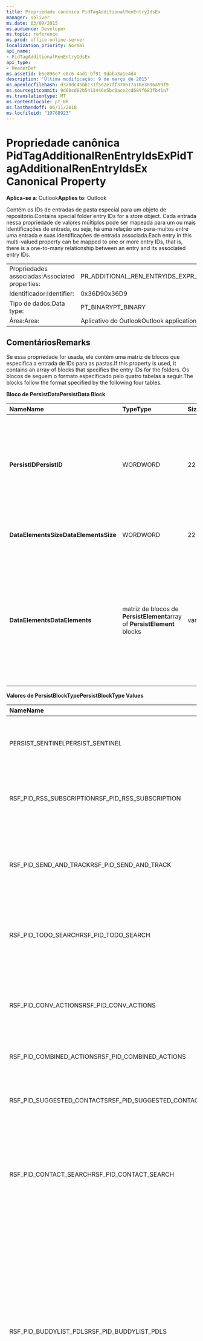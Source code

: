 ```yaml
---
title: Propriedade canônica PidTagAdditionalRenEntryIdsEx
manager: soliver
ms.date: 03/09/2015
ms.audience: Developer
ms.topic: reference
ms.prod: office-online-server
localization_priority: Normal
api_name:
- PidTagAdditionalRenEntryIdsEx
api_type:
- HeaderDef
ms.assetid: b5e896e7-c0c6-4ad1-bf91-9daba3a1e4d4
description: 'Última modificação: 9 de março de 2015'
ms.openlocfilehash: d3a8dc45bb131f5d2e7ff370617a10e3096a99f9
ms.sourcegitcommit: 9d60cd82b5413446e5bc8ace2cd689f683fb41a7
ms.translationtype: MT
ms.contentlocale: pt-BR
ms.lasthandoff: 06/11/2018
ms.locfileid: "19768923"
---
```

# <a name="pidtagadditionalrenentryidsex-canonical-property"></a><span data-ttu-id="16342-103">Propriedade canônica PidTagAdditionalRenEntryIdsEx</span><span class="sxs-lookup"><span data-stu-id="16342-103">PidTagAdditionalRenEntryIdsEx Canonical Property</span></span>

  
  
<span data-ttu-id="16342-104">**Aplica-se a**: Outlook</span><span class="sxs-lookup"><span data-stu-id="16342-104">**Applies to**: Outlook</span></span> 
  
<span data-ttu-id="16342-105">Contém os IDs de entradas de pasta especial para um objeto de repositório.</span><span class="sxs-lookup"><span data-stu-id="16342-105">Contains special folder entry IDs for a store object.</span></span> <span data-ttu-id="16342-106">Cada entrada nessa propriedade de valores múltiplos pode ser mapeada para um ou mais identificações de entrada, ou seja, há uma relação um-para-muitos entre uma entrada e suas identificações de entrada associada.</span><span class="sxs-lookup"><span data-stu-id="16342-106">Each entry in this multi-valued property can be mapped to one or more entry IDs, that is, there is a one-to-many relationship between an entry and its associated entry IDs.</span></span>
  
|||
|:-----|:-----|
|<span data-ttu-id="16342-107">Propriedades associadas:</span><span class="sxs-lookup"><span data-stu-id="16342-107">Associated properties:</span></span>  <br/> |<span data-ttu-id="16342-108">PR_ADDITIONAL_REN_ENTRYIDS_EX</span><span class="sxs-lookup"><span data-stu-id="16342-108">PR_ADDITIONAL_REN_ENTRYIDS_EX</span></span>  <br/> |
|<span data-ttu-id="16342-109">Identificador:</span><span class="sxs-lookup"><span data-stu-id="16342-109">Identifier:</span></span>  <br/> |<span data-ttu-id="16342-110">0x36D9</span><span class="sxs-lookup"><span data-stu-id="16342-110">0x36D9</span></span>  <br/> |
|<span data-ttu-id="16342-111">Tipo de dados:</span><span class="sxs-lookup"><span data-stu-id="16342-111">Data type:</span></span>  <br/> |<span data-ttu-id="16342-112">PT_BINARY</span><span class="sxs-lookup"><span data-stu-id="16342-112">PT_BINARY</span></span>  <br/> |
|<span data-ttu-id="16342-113">Área:</span><span class="sxs-lookup"><span data-stu-id="16342-113">Area:</span></span>  <br/> |<span data-ttu-id="16342-114">Aplicativo do Outlook</span><span class="sxs-lookup"><span data-stu-id="16342-114">Outlook application</span></span>  <br/> |
   
## <a name="remarks"></a><span data-ttu-id="16342-115">Comentários</span><span class="sxs-lookup"><span data-stu-id="16342-115">Remarks</span></span>

<span data-ttu-id="16342-116">Se essa propriedade for usada, ele contém uma matriz de blocos que especifica a entrada de IDs para as pastas.</span><span class="sxs-lookup"><span data-stu-id="16342-116">If this property is used, it contains an array of blocks that specifies the entry IDs for the folders.</span></span> <span data-ttu-id="16342-117">Os blocos de seguem o formato especificado pelo quatro tabelas a seguir.</span><span class="sxs-lookup"><span data-stu-id="16342-117">The blocks follow the format specified by the following four tables.</span></span>
  
<span data-ttu-id="16342-118">**Bloco de PersistData**</span><span class="sxs-lookup"><span data-stu-id="16342-118">**PersistData Block**</span></span>

|<span data-ttu-id="16342-119">**Name**</span><span class="sxs-lookup"><span data-stu-id="16342-119">**Name**</span></span>|<span data-ttu-id="16342-120">**Type**</span><span class="sxs-lookup"><span data-stu-id="16342-120">**Type**</span></span>|<span data-ttu-id="16342-121">**Size**</span><span class="sxs-lookup"><span data-stu-id="16342-121">**Size**</span></span>|<span data-ttu-id="16342-122">**Descrição**</span><span class="sxs-lookup"><span data-stu-id="16342-122">**Description**</span></span>|
|:-----|:-----|:-----|:-----|
|<span data-ttu-id="16342-123">**PersistID**</span><span class="sxs-lookup"><span data-stu-id="16342-123">**PersistID**</span></span> <br/> |<span data-ttu-id="16342-124">WORD</span><span class="sxs-lookup"><span data-stu-id="16342-124">WORD</span></span>  <br/> |<span data-ttu-id="16342-125">2</span><span class="sxs-lookup"><span data-stu-id="16342-125">2</span></span>  <br/> |<span data-ttu-id="16342-126">Digite o valor do identificador para essa entrada **PersistData** .</span><span class="sxs-lookup"><span data-stu-id="16342-126">Type identifier value for this **PersistData** entry.</span></span> <span data-ttu-id="16342-127">Consulte a tabela "PersistBlockType valores" na lista de valores válidos.</span><span class="sxs-lookup"><span data-stu-id="16342-127">See the "PersistBlockType Values" table for the list of valid values.</span></span>  <br/> |
|<span data-ttu-id="16342-128">**DataElementsSize**</span><span class="sxs-lookup"><span data-stu-id="16342-128">**DataElementsSize**</span></span> <br/> |<span data-ttu-id="16342-129">WORD</span><span class="sxs-lookup"><span data-stu-id="16342-129">WORD</span></span>  <br/> |<span data-ttu-id="16342-130">2</span><span class="sxs-lookup"><span data-stu-id="16342-130">2</span></span>  <br/> |<span data-ttu-id="16342-131">Tamanho, em bytes, do campo **DataElements** .</span><span class="sxs-lookup"><span data-stu-id="16342-131">Size, in bytes, of the **DataElements** field.</span></span>  <br/> |
|<span data-ttu-id="16342-132">**DataElements**</span><span class="sxs-lookup"><span data-stu-id="16342-132">**DataElements**</span></span> <br/> |<span data-ttu-id="16342-133">matriz de blocos de **PersistElement**</span><span class="sxs-lookup"><span data-stu-id="16342-133">array of **PersistElement** blocks</span></span>  <br/> |<span data-ttu-id="16342-134">variável</span><span class="sxs-lookup"><span data-stu-id="16342-134">variable</span></span>  <br/> |<span data-ttu-id="16342-135">Indica quantas entradas **PersistElement** existem para o repositório.</span><span class="sxs-lookup"><span data-stu-id="16342-135">Indicates how many **PersistElement** entries exist for the store.</span></span> <span data-ttu-id="16342-136">Consulte a tabela "PersistElement Block" para o formato desta estrutura.</span><span class="sxs-lookup"><span data-stu-id="16342-136">See the "PersistElement Block" table for the format of this structure.</span></span>  <br/> |
   
<span data-ttu-id="16342-137">**Valores de PersistBlockType**</span><span class="sxs-lookup"><span data-stu-id="16342-137">**PersistBlockType Values**</span></span>

|<span data-ttu-id="16342-138">**Name**</span><span class="sxs-lookup"><span data-stu-id="16342-138">**Name**</span></span>|<span data-ttu-id="16342-139">**Valor**</span><span class="sxs-lookup"><span data-stu-id="16342-139">**Value**</span></span>|<span data-ttu-id="16342-140">**Descrição**</span><span class="sxs-lookup"><span data-stu-id="16342-140">**Description**</span></span>|
|:-----|:-----|:-----|
|<span data-ttu-id="16342-141">PERSIST_SENTINEL</span><span class="sxs-lookup"><span data-stu-id="16342-141">PERSIST_SENTINEL</span></span>  <br/> |<span data-ttu-id="16342-142">0x0000</span><span class="sxs-lookup"><span data-stu-id="16342-142">0x0000</span></span>  <br/> |<span data-ttu-id="16342-143">Indica que não há mais blocos **PersistData** serão processados.</span><span class="sxs-lookup"><span data-stu-id="16342-143">Indicates that no more **PersistData** blocks will be processed.</span></span>  <br/> |
|<span data-ttu-id="16342-144">RSF_PID_RSS_SUBSCRIPTION</span><span class="sxs-lookup"><span data-stu-id="16342-144">RSF_PID_RSS_SUBSCRIPTION</span></span>  <br/> |<span data-ttu-id="16342-145">0x8001</span><span class="sxs-lookup"><span data-stu-id="16342-145">0x8001</span></span>  <br/> |<span data-ttu-id="16342-146">Indica que este bloco contém dados para a pasta de assinaturas RSS.</span><span class="sxs-lookup"><span data-stu-id="16342-146">Indicates that this block contains data for the RSS Subscriptions folder.</span></span>  <br/> |
|<span data-ttu-id="16342-147">RSF_PID_SEND_AND_TRACK</span><span class="sxs-lookup"><span data-stu-id="16342-147">RSF_PID_SEND_AND_TRACK</span></span>  <br/> |<span data-ttu-id="16342-148">0x8002</span><span class="sxs-lookup"><span data-stu-id="16342-148">0x8002</span></span>  <br/> |<span data-ttu-id="16342-149">Indica que este bloco contém dados para a pasta de processamento de email controlado.</span><span class="sxs-lookup"><span data-stu-id="16342-149">Indicates that this block contains data for the Tracked Mail Processing folder.</span></span>  <br/> |
|<span data-ttu-id="16342-150">RSF_PID_TODO_SEARCH</span><span class="sxs-lookup"><span data-stu-id="16342-150">RSF_PID_TODO_SEARCH</span></span>  <br/> |<span data-ttu-id="16342-151">0x8004</span><span class="sxs-lookup"><span data-stu-id="16342-151">0x8004</span></span>  <br/> |<span data-ttu-id="16342-152">Indica que este bloco contém dados da pasta de pesquisa de tarefas pendentes.</span><span class="sxs-lookup"><span data-stu-id="16342-152">Indicates that this block contains data for the To-Do Search folder.</span></span>  <br/> |
|<span data-ttu-id="16342-153">RSF_PID_CONV_ACTIONS</span><span class="sxs-lookup"><span data-stu-id="16342-153">RSF_PID_CONV_ACTIONS</span></span>  <br/> |<span data-ttu-id="16342-154">0x8006</span><span class="sxs-lookup"><span data-stu-id="16342-154">0x8006</span></span>  <br/> |<span data-ttu-id="16342-155">Indica que este bloco contém dados para a pasta de configurações de ação de conversa.</span><span class="sxs-lookup"><span data-stu-id="16342-155">Indicates that this block contains data for the Conversation Action Settings folder.</span></span>  <br/> |
|<span data-ttu-id="16342-156">RSF_PID_COMBINED_ACTIONS</span><span class="sxs-lookup"><span data-stu-id="16342-156">RSF_PID_COMBINED_ACTIONS</span></span>  <br/> |<span data-ttu-id="16342-157">0x8007</span><span class="sxs-lookup"><span data-stu-id="16342-157">0x8007</span></span>  <br/> |<span data-ttu-id="16342-158">Esse valor é reservado.</span><span class="sxs-lookup"><span data-stu-id="16342-158">This value is reserved.</span></span>  <br/> |
|<span data-ttu-id="16342-159">RSF_PID_SUGGESTED_CONTACTS</span><span class="sxs-lookup"><span data-stu-id="16342-159">RSF_PID_SUGGESTED_CONTACTS</span></span>  <br/> |<span data-ttu-id="16342-160">0x8008</span><span class="sxs-lookup"><span data-stu-id="16342-160">0x8008</span></span>  <br/> |<span data-ttu-id="16342-161">Indica que este bloco contém dados para a pasta Contatos sugeridos.</span><span class="sxs-lookup"><span data-stu-id="16342-161">Indicates that this block contains data for the Suggested Contacts folder.</span></span>  <br/> |
|<span data-ttu-id="16342-162">RSF_PID_CONTACT_SEARCH</span><span class="sxs-lookup"><span data-stu-id="16342-162">RSF_PID_CONTACT_SEARCH</span></span>  <br/> |<span data-ttu-id="16342-163">0x8009</span><span class="sxs-lookup"><span data-stu-id="16342-163">0x8009</span></span>  <br/> |<span data-ttu-id="16342-164">Indica que este bloco contém dados da pasta de pesquisa de contatos.</span><span class="sxs-lookup"><span data-stu-id="16342-164">Indicates that this block contains data for the Contacts Search folder.</span></span>  <br/> <span data-ttu-id="16342-165">Usado somente pelo Outlook.</span><span class="sxs-lookup"><span data-stu-id="16342-165">Used only by Outlook.</span></span>  <br/> |
|<span data-ttu-id="16342-166">RSF_PID_BUDDYLIST_PDLS</span><span class="sxs-lookup"><span data-stu-id="16342-166">RSF_PID_BUDDYLIST_PDLS</span></span>  <br/> |<span data-ttu-id="16342-167">0x800A</span><span class="sxs-lookup"><span data-stu-id="16342-167">0x800A</span></span>  <br/> |<span data-ttu-id="16342-168">Indica que este bloco contém dados para a pasta de listas de contatos de mensagens instantâneas (IM).</span><span class="sxs-lookup"><span data-stu-id="16342-168">Indicates that this block contains data for the Instant Messaging (IM) Contact Lists folder.</span></span> <span data-ttu-id="16342-169">A pasta referenciada contém listas de distribuição pessoal (PDLs) que representam cada grupo dentro da lista de contatos de mensagens Instantâneas.</span><span class="sxs-lookup"><span data-stu-id="16342-169">The referenced folder contains Personal Distribution Lists (PDLs) representing each group within the IM Contact list.</span></span>  <br/> <span data-ttu-id="16342-170">Usado pelo Outlook e Exchange.</span><span class="sxs-lookup"><span data-stu-id="16342-170">Used by both Outlook and Exchange.</span></span>  <br/> |
|<span data-ttu-id="16342-171">RSF_PID_BUDDYLIST_CONTACTS</span><span class="sxs-lookup"><span data-stu-id="16342-171">RSF_PID_BUDDYLIST_CONTACTS</span></span>  <br/> |<span data-ttu-id="16342-172">0x800B</span><span class="sxs-lookup"><span data-stu-id="16342-172">0x800B</span></span>  <br/> |<span data-ttu-id="16342-173">Indica que este bloco contém dados para a pasta de contatos de mensagens Instantâneas.</span><span class="sxs-lookup"><span data-stu-id="16342-173">Indicates that this block contains data for the IM Contacts folder.</span></span> <span data-ttu-id="16342-174">A pasta referenciada contém os contatos individuais referenciados pelos grupos da lista de contatos de mensagens Instantâneas.</span><span class="sxs-lookup"><span data-stu-id="16342-174">The referenced folder contains the individual contacts referenced by the IM Contact List groups.</span></span>  <br/> <span data-ttu-id="16342-175">Usado pelo Outlook e Exchange.</span><span class="sxs-lookup"><span data-stu-id="16342-175">Used by both Outlook and Exchange.</span></span>  <br/> |
   
<span data-ttu-id="16342-176">Se o valor de **PersistBlockType** não for uma daquelas definidas aqui, o bloco de **PersistData** será ignorado e o processamento continua até que um PERSIST_SENTINEL **PersistID** é processada ou o fim do fluxo é atingido.</span><span class="sxs-lookup"><span data-stu-id="16342-176">If the **PersistBlockType** value is not one of the ones defined here, the **PersistData** block is ignored and processing is continued until either a PERSIST_SENTINEL **PersistID** is processed or the end of the stream is reached.</span></span> 
  
<span data-ttu-id="16342-177">**PersistElementBlock**</span><span class="sxs-lookup"><span data-stu-id="16342-177">**PersistElementBlock**</span></span>

|<span data-ttu-id="16342-178">**Name**</span><span class="sxs-lookup"><span data-stu-id="16342-178">**Name**</span></span>|<span data-ttu-id="16342-179">**Type**</span><span class="sxs-lookup"><span data-stu-id="16342-179">**Type**</span></span>|<span data-ttu-id="16342-180">**Size**</span><span class="sxs-lookup"><span data-stu-id="16342-180">**Size**</span></span>|<span data-ttu-id="16342-181">**Descrição**</span><span class="sxs-lookup"><span data-stu-id="16342-181">**Description**</span></span>|
|:-----|:-----|:-----|:-----|
|<span data-ttu-id="16342-182">**ElementID**</span><span class="sxs-lookup"><span data-stu-id="16342-182">**ElementID**</span></span> <br/> |<span data-ttu-id="16342-183">WORD</span><span class="sxs-lookup"><span data-stu-id="16342-183">WORD</span></span>  <br/> |<span data-ttu-id="16342-184">2</span><span class="sxs-lookup"><span data-stu-id="16342-184">2</span></span>  <br/> |<span data-ttu-id="16342-185">Especifica o valor do identificador de tipo para este bloco **PersistElement** .</span><span class="sxs-lookup"><span data-stu-id="16342-185">Specifies the type identifier value for this **PersistElement** block.</span></span> <span data-ttu-id="16342-186">Consulte a tabela "PersistElementType valores" para obter uma lista de valores válidos.</span><span class="sxs-lookup"><span data-stu-id="16342-186">See the "PersistElementType Values" table for a list of valid values.</span></span>  <br/> |
|<span data-ttu-id="16342-187">**ElementDataSize**</span><span class="sxs-lookup"><span data-stu-id="16342-187">**ElementDataSize**</span></span> <br/> |<span data-ttu-id="16342-188">WORD</span><span class="sxs-lookup"><span data-stu-id="16342-188">WORD</span></span>  <br/> |<span data-ttu-id="16342-189">2</span><span class="sxs-lookup"><span data-stu-id="16342-189">2</span></span>  <br/> |<span data-ttu-id="16342-190">Especifica o tamanho, em bytes, do campo **ElementData** .</span><span class="sxs-lookup"><span data-stu-id="16342-190">Specifies the size, in bytes, of the **ElementData** field.</span></span>  <br/> |
|<span data-ttu-id="16342-191">**ElementData**</span><span class="sxs-lookup"><span data-stu-id="16342-191">**ElementData**</span></span> <br/> |<span data-ttu-id="16342-192">matriz de dados binários</span><span class="sxs-lookup"><span data-stu-id="16342-192">array of binary data</span></span>  <br/> |<span data-ttu-id="16342-193">variável</span><span class="sxs-lookup"><span data-stu-id="16342-193">variable</span></span>  <br/> |<span data-ttu-id="16342-194">Contém os dados para este **PersistID** + **ElementID** par.</span><span class="sxs-lookup"><span data-stu-id="16342-194">Contains the data for this **PersistID** + **ElementID** pair.</span></span>  <br/> |
   
<span data-ttu-id="16342-195">**Valores de PersistElementType**</span><span class="sxs-lookup"><span data-stu-id="16342-195">**PersistElementType Values**</span></span>

|<span data-ttu-id="16342-196">**Name**</span><span class="sxs-lookup"><span data-stu-id="16342-196">**Name**</span></span>|<span data-ttu-id="16342-197">**Valor**</span><span class="sxs-lookup"><span data-stu-id="16342-197">**Value**</span></span>|<span data-ttu-id="16342-198">**Valor da ElementDataSize**</span><span class="sxs-lookup"><span data-stu-id="16342-198">**Value of ElementDataSize**</span></span>|<span data-ttu-id="16342-199">**Descrição**</span><span class="sxs-lookup"><span data-stu-id="16342-199">**Description**</span></span>|
|:-----|:-----|:-----|:-----|
|<span data-ttu-id="16342-200">RSF_ELID_HEADER</span><span class="sxs-lookup"><span data-stu-id="16342-200">RSF_ELID_HEADER</span></span>  <br/> |<span data-ttu-id="16342-201">0x0002</span><span class="sxs-lookup"><span data-stu-id="16342-201">0x0002</span></span>  <br/> |<span data-ttu-id="16342-202">0x0004</span><span class="sxs-lookup"><span data-stu-id="16342-202">0x0004</span></span>  <br/> |<span data-ttu-id="16342-203">Indica que o campo de **ElementData** deste bloco contém um valor de cabeçalho de DWORD.</span><span class="sxs-lookup"><span data-stu-id="16342-203">Indicates that this block's **ElementData** field contains a DWORD Header value.</span></span> <span data-ttu-id="16342-204">Como esse valor é interpretado depende do tipo de **PersistID** do bloco.</span><span class="sxs-lookup"><span data-stu-id="16342-204">How this value is interpreted depends on the block's **PersistID** type.</span></span>  <br/> <span data-ttu-id="16342-205">Para todos os tipos de **PersistID** especificados no [[MS-OXOSFLD]](http://msdn.microsoft.com/library/a60e9c16-2ba8-424b-b60c-385a8a2837cb.aspx), esse valor é zero.</span><span class="sxs-lookup"><span data-stu-id="16342-205">For all **PersistID** types specified in [[MS-OXOSFLD]](http://msdn.microsoft.com/library/a60e9c16-2ba8-424b-b60c-385a8a2837cb.aspx), this value is zero.</span></span>  <br/> |
|<span data-ttu-id="16342-206">RSF_ELID_ENTRYID</span><span class="sxs-lookup"><span data-stu-id="16342-206">RSF_ELID_ENTRYID</span></span>  <br/> |<span data-ttu-id="16342-207">0x0001</span><span class="sxs-lookup"><span data-stu-id="16342-207">0x0001</span></span>  <br/> |<span data-ttu-id="16342-208">variável</span><span class="sxs-lookup"><span data-stu-id="16342-208">variable</span></span>  <br/> |<span data-ttu-id="16342-209">Indica que este bloco contém a **EntryID** da pasta especificada pelo **PersistID**.</span><span class="sxs-lookup"><span data-stu-id="16342-209">Indicates that this block contains the **EntryID** of the folder specified by **PersistID**.</span></span>  <br/> |
|<span data-ttu-id="16342-210">ELEMENT_SENTINEL</span><span class="sxs-lookup"><span data-stu-id="16342-210">ELEMENT_SENTINEL</span></span>  <br/> |<span data-ttu-id="16342-211">0x0000</span><span class="sxs-lookup"><span data-stu-id="16342-211">0x0000</span></span>  <br/> |<span data-ttu-id="16342-212">0x0000</span><span class="sxs-lookup"><span data-stu-id="16342-212">0x0000</span></span>  <br/> |<span data-ttu-id="16342-213">Indica que não há mais blocos **PersistElement** serão processados.</span><span class="sxs-lookup"><span data-stu-id="16342-213">Indicates that no more **PersistElement** blocks will be processed.</span></span>  <br/> |
   
<span data-ttu-id="16342-214">Se o valor de **PersistElementType** não for uma daquelas definidas aqui, o bloco de **PersistElement** será ignorado e o processamento continua até que um ELEMENT_SENTINEL **ElementID** é processada ou o fim do fluxo é atingido.</span><span class="sxs-lookup"><span data-stu-id="16342-214">If the **PersistElementType** value is not one of the ones defined here, the **PersistElement** block is ignored and processing is continued until either an ELEMENT_SENTINEL **ElementID** is processed or the end of the stream is reached.</span></span> 
  
## <a name="related-resources"></a><span data-ttu-id="16342-215">Recursos relacionados</span><span class="sxs-lookup"><span data-stu-id="16342-215">Related resources</span></span>

### <a name="protocol-specifications"></a><span data-ttu-id="16342-216">Especificações de protocolo</span><span class="sxs-lookup"><span data-stu-id="16342-216">Protocol specifications</span></span>

<span data-ttu-id="16342-217">[[MS-OXPROPS]](http://msdn.microsoft.com/library/f6ab1613-aefe-447d-a49c-18217230b148%28Office.15%29.aspx)</span><span class="sxs-lookup"><span data-stu-id="16342-217">[[MS-OXPROPS]](http://msdn.microsoft.com/library/f6ab1613-aefe-447d-a49c-18217230b148%28Office.15%29.aspx)</span></span>
  
> <span data-ttu-id="16342-218">Fornece referências a relacionados especificações de protocolo do Exchange Server.</span><span class="sxs-lookup"><span data-stu-id="16342-218">Provides references to related Exchange Server protocol specifications.</span></span>
    
<span data-ttu-id="16342-219">[[MS-OXCSPAM]](http://msdn.microsoft.com/library/522f8587-4aed-4cd6-831b-40bd87862189%28Office.15%29.aspx)</span><span class="sxs-lookup"><span data-stu-id="16342-219">[[MS-OXCSPAM]](http://msdn.microsoft.com/library/522f8587-4aed-4cd6-831b-40bd87862189%28Office.15%29.aspx)</span></span>
  
> <span data-ttu-id="16342-220">Permite a manipulação das listas de permitir/bloquear e a determinação das mensagens de lixo eletrônico.</span><span class="sxs-lookup"><span data-stu-id="16342-220">Enables the handling of allow/block lists and the determination of junk email messages.</span></span>
    
<span data-ttu-id="16342-221">[[MS-OXOSFLD]](http://msdn.microsoft.com/library/a60e9c16-2ba8-424b-b60c-385a8a2837cb%28Office.15%29.aspx)</span><span class="sxs-lookup"><span data-stu-id="16342-221">[[MS-OXOSFLD]](http://msdn.microsoft.com/library/a60e9c16-2ba8-424b-b60c-385a8a2837cb%28Office.15%29.aspx)</span></span>
  
> <span data-ttu-id="16342-222">Especifica as propriedades e operações para a criação e a localização de pastas especiais em uma caixa de correio.</span><span class="sxs-lookup"><span data-stu-id="16342-222">Specifies the properties and operations for creating and locating the special folders in a mailbox.</span></span>
    
<span data-ttu-id="16342-223">[[MS-OXPHISH]](http://msdn.microsoft.com/library/ed49ab26-ba13-4d4c-8a94-98d4ceecd4b7%28Office.15%29.aspx)</span><span class="sxs-lookup"><span data-stu-id="16342-223">[[MS-OXPHISH]](http://msdn.microsoft.com/library/ed49ab26-ba13-4d4c-8a94-98d4ceecd4b7%28Office.15%29.aspx)</span></span>
  
> <span data-ttu-id="16342-224">Identifica e marca mensagens de email que foram projetadas para fazer com que os destinatários a divulgação de informações confidenciais (por exemplo, senhas e outras informações pessoais) para uma fonte não confiável.</span><span class="sxs-lookup"><span data-stu-id="16342-224">Identifies and marks email messages that are designed to trick recipients into divulging sensitive information (such as passwords and other personal information) to a non-trustworthy source.</span></span>
    
### <a name="header-files"></a><span data-ttu-id="16342-225">Arquivos de cabeçalho</span><span class="sxs-lookup"><span data-stu-id="16342-225">Header files</span></span>

<span data-ttu-id="16342-226">Mapitags.h</span><span class="sxs-lookup"><span data-stu-id="16342-226">Mapitags.h</span></span>
  
> <span data-ttu-id="16342-227">Contém definições das propriedades listadas como propriedades associadas.</span><span class="sxs-lookup"><span data-stu-id="16342-227">Contains definitions of properties listed as associated properties.</span></span>
    
<span data-ttu-id="16342-228">Mapidefs.h</span><span class="sxs-lookup"><span data-stu-id="16342-228">Mapidefs.h</span></span>
  
> <span data-ttu-id="16342-229">Fornece definições de tipo de dados.</span><span class="sxs-lookup"><span data-stu-id="16342-229">Provides data type definitions.</span></span>
    
## <a name="see-also"></a><span data-ttu-id="16342-230">Confira também</span><span class="sxs-lookup"><span data-stu-id="16342-230">See also</span></span>



[<span data-ttu-id="16342-231">Visão geral da propriedade MAPI</span><span class="sxs-lookup"><span data-stu-id="16342-231">MAPI Property Overview</span></span>](mapi-property-overview.md)
  
[<span data-ttu-id="16342-232">Propriedades MAPI canônicas</span><span class="sxs-lookup"><span data-stu-id="16342-232">MAPI Canonical Properties</span></span>](mapi-canonical-properties.md)
  
[<span data-ttu-id="16342-233">Mapear nomes de propriedades canônicas para nomes MAPI</span><span class="sxs-lookup"><span data-stu-id="16342-233">Mapping Canonical Property Names to MAPI Names</span></span>](mapping-canonical-property-names-to-mapi-names.md)
  
[<span data-ttu-id="16342-234">Mapear nomes MAPI para nomes de propriedades canônicas</span><span class="sxs-lookup"><span data-stu-id="16342-234">Mapping MAPI Names to Canonical Property Names</span></span>](mapping-mapi-names-to-canonical-property-names.md)


